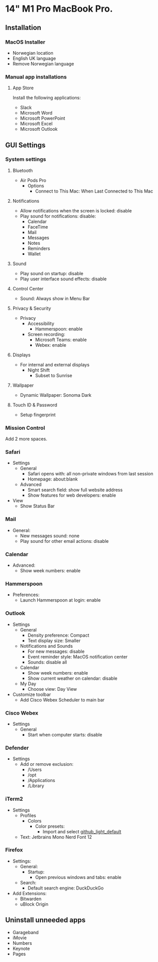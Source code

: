 # 14\" M1 Pro MacBook Pro.

## Installation

### MacOS Installer

- Norwegian location
- English UK language
- Remove Norwegian language

### Manual app installations

1. App Store

   Install the following applications:

   - Slack
   - Microsoft Word
   - Microsoft PowerPoint
   - Microsoft Excel
   - Microsoft Outlook

## GUI Settings

### System settings

1. Bluetooth

   - Air Pods Pro
     - Options
       - Connect to This Mac: When Last Connected to This Mac

2. Notifications

   - Allow notifications when the screen is locked: disable
   - Play sound for notifications: disable:
     - Calendar
     - FaceTime
     - Mail
     - Messages
     - Notes
     - Reminders
     - Wallet

3. Sound

   - Play sound on startup: disable
   - Play user interface sound effects: disable

4. Control Center

   - Sound: Always show in Menu Bar

5. Privacy & Security

   - Privacy
     - Accessibility
       - Hammerspoon: enable
     - Screen recording:
       - Microsoft Teams: enable
       - Webex: enable

6. Displays

   - For internal and external displays
     - Night Shift
       - Subset to Sunrise

7. Wallpaper

   - Dynamic Wallpaper: Sonoma Dark

8. Touch ID & Password

   - Setup fingerprint

### Mission Control

Add 2 more spaces.

### Safari

- Settings
  - General
    - Safari opens with: all non-private windows from last session
    - Homepage: about:blank
  - Advanced
    - Smart search field: show full website address
    - Show features for web developers: enable
- View
  - Show Status Bar

### Mail

- General:
  - New messages sound: none
  - Play sound for other email actions: disable

### Calendar

- Advanced:
  - Show week numbers: enable

### Hammerspoon

- Preferences:
  - Launch Hammerspoon at login: enable

### Outlook

- Settings
  - General
    - Density preference: Compact
    - Text display size: Smaller
  - Notifications and Sounds
    - For new messages: disable
    - Event reminder style: MacOS notification center
    - Sounds: disable all
  - Calendar
    - Show week numbers: enable
    - Show current weather on calendar: disable
  - My Day
    - Choose view: Day View
- Customize toolbar
  - Add Cisco Webex Scheduler to main bar

### Cisco Webex

- Settings
  - General
    - Start when computer starts: disable

### Defender

- Settings
  - Add or remove exclusion:
    - /Users
    - /opt
    - /Applications
    - /Library

### iTerm2

- Settings
  - Profiles
    - Colors
      - Color presets:
        - Import and select [github_light_default](https://raw.githubusercontent.com/projekt0n/github-theme-contrib/main/themes/iterm/github_light_default.itermcolors)
   - Text: Jetbrains Mono Nerd Font 12

### Firefox

- Settings:
  - General:
    - Startup:
      - Open previous windows and tabs: enable
  - Search:
      - Default search engine: DuckDuckGo
- Add Extensions:
  - Bitwarden
  - uBlock Origin

## Uninstall unneeded apps

- Garageband
- iMovie
- Numbers
- Keynote
- Pages
